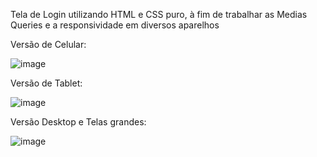 Tela de Login utilizando HTML e CSS puro, à fim de trabalhar as Medias Queries e a responsividade em diversos aparelhos

Versão de Celular:

![image](https://github.com/user-attachments/assets/608e857a-238c-4413-9e00-8ae2655edafc)

Versão de Tablet:

![image](https://github.com/user-attachments/assets/2965433b-8f9f-4745-bf29-a0b598db3508)

Versão Desktop e Telas grandes: 

![image](https://github.com/user-attachments/assets/f7d336cb-8659-4968-ac83-31b46bbfe097)
